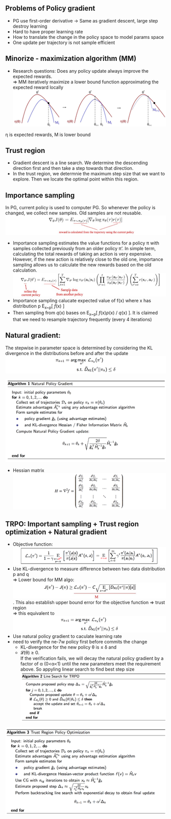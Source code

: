 ## Problems of Policy gradient
- PG use first-order derivative -> Same as gradient descent, large step destroy learning
- Hard to have proper learning rate
- How to translate the change in the policy space to model params space
- One update per trajectory is not sample efficient

## Minorize - maximization algorithm (MM)
- Research questions: Does any policy update always improve the expected rewards.   
=> MM iteratively maximize a lower bound function approximating the expected reward locally
![MM algo](./TRPO/MMAlgo.jpeg)

η is expected rewards, M is lower bound

## Trust region
- Gradient descent is a line search. We determine the descending direction first and then take a step towards that direction.
- In the trust region, we determnie the maximum step size that we want to explore. Then we locate the optimal point within this region.

## Importance sampling
In PG, current policy is used to computer PG. So whenever the policy is changed, we collect new samples. Old samples are not reusable. 
![MM algo](./TRPO/PG_derivative.jpeg)
- Importance sampling estimates the value functions for a policy π with samples collected previously from an older policy π’. In simple term, calculating the total rewards of taking an action is very expensive. However, if the new action is relatively close to the old one, importance sampling allows us to calculate the new rewards based on the old calculation.
![MM algo](./TRPO/Importance_sampling_reward.jpeg)
- Importance sampling calucate expected value of f(x) where x has distribution p E<sub>x~p</sub>[ *f*(x) ]
- Then sampling from *q*(x) bases on E<sub>x~p</sub>[ *f*(x)*p*(x) / *q*(x) ]. It is claimed that we need to resample trajectory frequently (every 4 iterations)


## Natural gradient:
The stepwise in parameter space is determined by considering the KL divergence in the distributions before and after the update
![MM algo](./TRPO/natural_gradient_1.png)

![MM algo](./TRPO/natural_gradient_2.png)

- Hessian matrix ![MM algo](./TRPO/Hessian_matrix.png)

## TRPO: Important sampling + Trust region optimization + Natural gradient
- Objective function: ![MM algo](./TRPO/TRPO_objective_fuction.png)
- Use KL-divergence to measure difference between two data distribution p and q  
=> Lower bound for MM algo: ![MM algo](./TRPO/Lower_bound.jpeg). This also establish upper bound error for the objective function => trust region  
=> this equivalent to ![MM algo](./TRPO/natural_gradient_1.png)
- Use natural policy gradient to caculate learning rate  
- need to verify the ne-7w policy first before commits the change
    - KL-divergence for the new policy θ is ≤ δ and
    - 𝓛(θ) ≥ 0.    
If the verification fails, we will decay the natural policy gradient by a factor of α (0<α<1) until the new parameters meet the requirement above. So appyling linear search to find best step size
![MM algo](./TRPO/linear_search.png)

![MM algo](./TRPO/TRPO.png)
